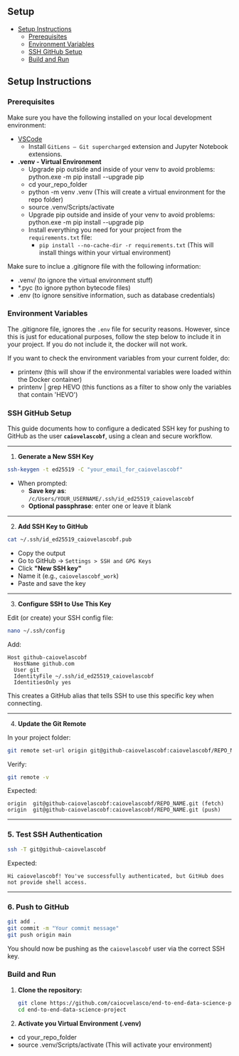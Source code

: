 ## Setup

- [Setup Instructions](#setup-instructions)
  - [Prerequisites](#prerequisites)
  - [Environment Variables](#environment-variables)
  - [SSH GitHub Setup](#ssh-github-setup)
  - [Build and Run](#build-and-run)

## Setup Instructions

### Prerequisites

Make sure you have the following installed on your local development environment:

* [VSCode](https://code.visualstudio.com/)
  * Install `GitLens — Git supercharged` extension and Jupyter Notebook extensions.
* **.venv - Virtual Environment**
  * Upgrade pip outside and inside of your venv to avoid problems: python.exe -m pip install --upgrade pip 
  * cd your_repo_folder
  * python -m venv .venv                            (This will create a virtual environment for the repo folder)
  * source .venv/Scripts/activate
  * Upgrade pip outside and inside of your venv to avoid problems: python.exe -m pip install --upgrade pip
  * Install everything you need for your project from the `requirements.txt` file:
    * `pip install --no-cache-dir -r requirements.txt`  (This will install things within your virtual environment)

Make sure to inclue a .gitignore file with the following information:

* .venv/         (to ignore the virtual environment stuff)
* *.pyc          (to ignore python bytecode files)
* .env           (to ignore sensitive information, such as database credentials)

### Environment Variables
The .gitignore file, ignores the `.env` file for security reasons. However, since this is just for educational purposes, follow the step below to include it in your project. If you do not include it, the docker will not work.

If you want to check the environment variables from your current folder, do:
* printenv (this will show if the environmental variables were loaded within the Docker container)
* printenv | grep HEVO (this functions as a filter to show only the variables that contain 'HEVO')

### SSH GitHub Setup

This guide documents how to configure a dedicated SSH key for pushing to GitHub as the user **`caiovelascobf`**, using a clean and secure workflow.

---

1. **Generate a New SSH Key**

```bash
ssh-keygen -t ed25519 -C "your_email_for_caiovelascobf"
```

- When prompted:
  - **Save key as**: `/c/Users/YOUR_USERNAME/.ssh/id_ed25519_caiovelascobf`
  - **Optional passphrase**: enter one or leave it blank

---

2. **Add SSH Key to GitHub**

```bash
cat ~/.ssh/id_ed25519_caiovelascobf.pub
```

- Copy the output
- Go to GitHub → `Settings > SSH and GPG Keys`
- Click **"New SSH key"**
- Name it (e.g., `caiovelascobf_work`)
- Paste and save the key

---

3. **Configure SSH to Use This Key**

Edit (or create) your SSH config file:

```bash
nano ~/.ssh/config
```

Add:

```ssh
Host github-caiovelascobf
  HostName github.com
  User git
  IdentityFile ~/.ssh/id_ed25519_caiovelascobf
  IdentitiesOnly yes
```

This creates a GitHub alias that tells SSH to use this specific key when connecting.

---

4. **Update the Git Remote**

In your project folder:

```bash
git remote set-url origin git@github-caiovelascobf:caiovelascobf/REPO_NAME.git
```

Verify:

```bash
git remote -v
```

Expected:

```
origin  git@github-caiovelascobf:caiovelascobf/REPO_NAME.git (fetch)
origin  git@github-caiovelascobf:caiovelascobf/REPO_NAME.git (push)
```

---

### 5. **Test SSH Authentication**

```bash
ssh -T git@github-caiovelascobf
```

Expected:

```
Hi caiovelascobf! You've successfully authenticated, but GitHub does not provide shell access.
```

---

### 6. **Push to GitHub**

```bash
git add .
git commit -m "Your commit message"
git push origin main
```

You should now be pushing as the `caiovelascobf` user via the correct SSH key.


### Build and Run

1. **Clone the repository:**

   ```bash
   git clone https://github.com/caiocvelasco/end-to-end-data-science-project.git
   cd end-to-end-data-science-project

2. **Activate you Virtual Environment (.venv)**

* cd your_repo_folder
* source .venv/Scripts/activate                   (This will activate your environment)